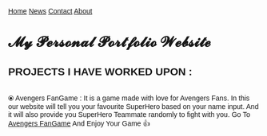 <html>
<head>
<meta name="viewport" content="width=device-width, initial-scale=1">
<link rel="stylesheet" href="https://cdnjs.cloudflare.com/ajax/libs/font-awesome/4.7.0/css/font-awesome.min.css">
<style>
body {
  margin: 0;
  font-family: Arial, Helvetica, sans-serif;
}

.topnav {
  overflow: hidden;
  background-color: #333;
}

.topnav a {
  float: left;
  display: block;
  color: #f2f2f2;
  text-align: center;
  padding: 14px 16px;
  text-decoration: none;
  font-size: 17px;
}

.topnav a:hover {
  background-color: #ddd;
  color: black;
}

.topnav a.active {
  background-color: #4CAF50;
  color: white;
}

.topnav .icon {
  display: none;
}

@media screen and (max-width: 600px) {
  .topnav a:not(:first-child) {display: none;}
  .topnav a.icon {
    float: right;
    display: block;
  }
}

@media screen and (max-width: 600px) {
  .topnav.responsive {position: relative;}
  .topnav.responsive .icon {
    position: absolute;
    right: 0;
    top: 0;
  }
  .topnav.responsive a {
    float: none;
    display: block;
    text-align: left;
  }
}
</style>
</head>
<body>

<div class="topnav" id="myTopnav">
  <a href="#home" class="active">Home</a>
  <a href="#news">News</a>
  <a href="#contact">Contact</a>
  <a href="#about">About</a>
  <a href="javascript:void(0);" class="icon" onclick="myFunction()">
    <i class="fa fa-bars"></i>
  </a>
</div>
<div>
  <h1>𝓜𝔂 𝓟𝓮𝓻𝓼𝓸𝓷𝓪𝓵 𝓟𝓸𝓻𝓽𝓯𝓸𝓵𝓲𝓸 𝓦𝓮𝓫𝓼𝓲𝓽𝓮</h1>

<h2>PROJECTS I HAVE WORKED UPON : </h2>
<br>
⦿ Avengers FanGame : It is a game made with love for Avengers Fans. In this our website will tell you your favourite SuperHero based on your name input. And it will also provide you SuperHero Teammate randomly to fight with you.
Go To <a href="https://cutt.ly/avengers-fangame" target="_blank">Avengers FanGame</a> And Enjoy Your Game 👍
</div>
</body>
</html>
